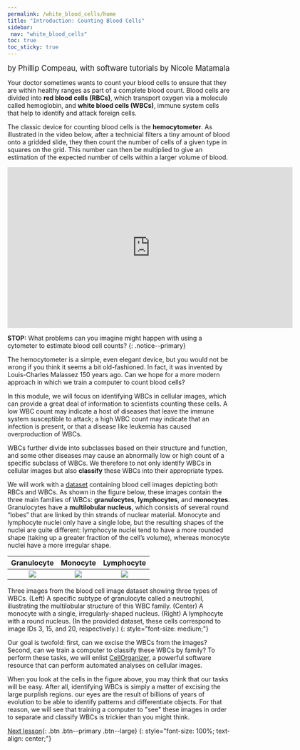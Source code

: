 ```yaml
---
permalink: /white_blood_cells/home
title: "Introduction: Counting Blood Cells"
sidebar:
 nav: "white_blood_cells"
toc: true
toc_sticky: true
---
```


<span style="font-size:larger;">by Phillip Compeau, with software tutorials by Nicole Matamala</span>

Your doctor sometimes wants to count your blood cells to ensure that they are within healthy ranges as part of a complete blood count. Blood cells are divided into **red blood cells (RBCs)**, which transport oxygen via a molecule called hemoglobin, and **white blood cells (WBCs)**, immune system cells that help to identify and attack foreign cells.

The classic device for counting blood cells is the **hemocytometer**. As illustrated in the video below, after a technicial filters a tiny amount of blood onto a gridded slide, they then count the number of cells of a given type in squares on the grid. This number can then be multiplied to give an estimation of the expected number of cells within a larger volume of blood.

<iframe width="640" height="360" src="https://www.youtube-nocookie.com/embed/pP0xERLUhyc#t=1m24s" frameborder="0" allowfullscreen></iframe>

**STOP:** What problems can you imagine might happen with using a cytometer to estimate blood cell counts?
{: .notice--primary}

The hemocytometer is a simple, even elegant device, but you would not be wrong if you think it seems a bit old-fashioned. In fact, it was invented by Louis-Charles Malassez 150 years ago. Can we hope for a more modern approach in which we train a computer to count blood cells?

In this module, we will focus on identifying WBCs in cellular images, which can provide a great deal of information to scientists counting these cells. A low WBC count may indicate a host of diseases that leave the immune system susceptible to attack; a high WBC count may indicate that an infection is present, or that a disease like leukemia has caused overproduction of WBCs.

WBCs further divide into subclasses based on their structure and function, and some other diseases may cause an abnormally low or high count of a specific subclass of WBCs. We therefore to not only identify WBCs in cellular images but also **classify** these WBCs into their appropriate types.

We will work with a <a href="https://github.com/Shenggan/BCCD_Dataset" target="_blank">dataset</a> containing blood cell images depicting both RBCs and WBCs. As shown in the figure below, these images contain the three main families of WBCs: **granulocytes**, **lymphocytes**, and **monocytes**.  Granulocytes have a **multilobular nucleus**, which consists of several round “lobes” that are linked by thin strands of nuclear material. Monocyte and lymphocyte nuclei only have a single lobe, but the resulting shapes of the nuclei are quite different: lymphocyte nuclei tend to have a more rounded shape (taking up a greater fraction of the cell’s volume), whereas monocyte nuclei have a more irregular shape.

| Granulocyte | Monocyte | Lymphocyte |
:-------------------------:|:-------------------------:|:-------------------------:
![](../assets/images/neutrophil.png)  |  ![](../assets/images/monocyte.png)   |  ![](../assets/images/lymphocyte.png)

Three images from the blood cell image dataset showing three types of WBCs. (Left) A specific subtype of granulocyte called a neutrophil, illustrating the multilobular structure of this WBC family. (Center) A monocyte with a single, irregularly-shaped nucleus. (Right) A lymphocyte with a round nucleus. (In the provided dataset, these cells correspond to image IDs 3, 15, and 20, respectively.)
{: style="font-size: medium;"}

Our goal is twofold: first, can we excise the WBCs from the images? Second, can we train a computer to classify these WBCs by family? To perform these tasks, we will enlist <a href="http://www.cellorganizer.org" target="_blank">CellOrganizer</a>, a powerful software resource that can perform automated analyses on cellular images.

When you look at the cells in the figure above, you may think that our tasks will be easy. After all, identifying WBCs is simply a matter of excising the large purplish regions. our eyes are the result of billions of years of evolution to be able to identify patterns and differentiate objects. For that reason, we will see that training a computer to "see" these images in order to separate and classify WBCs is trickier than you might think.

[Next lesson](segmentation){: .btn .btn--primary .btn--large}
{: style="font-size: 100%; text-align: center;"}
